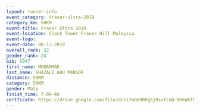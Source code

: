 ```yaml
---
layout: runner-info 
event_category: fraser-ultra-2019 
category_km: 50KM 
event-title: Fraser Ultra 2019 
event-location: Clock Tower Fraser Hill Malaysia 
event-logo: 
event-date: 08-17-2019 
overall_rank: 32
gender_rank: 24
bib: 5047
first_name: MUHAMMAD
last_name: GHAZALI ABU MANSOR
distance: 50KM
category: 50KM
gender: Male
finish_time: 7-09-46
certficate: https://drive.google.com/file/d/1i7mOehBHg5j0svTcuQ-0HkW6fKrclsrx/view?usp=sharing
---
```

